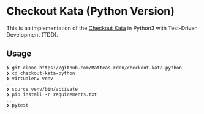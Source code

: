 # Checkout Kata (Python Version)
This is an implementation of the [Checkout Kata](http://codekata.com/kata/kata09-back-to-the-checkout/) in Python3 with Test-Driven Development (TDD).

## Usage
```
❯ git clone https://github.com/Matteas-Eden/checkout-kata-python
❯ cd checkout-kata-python
❯ virtualenv venv
...
❯ source venv/bin/activate
❯ pip install -r requirements.txt
...
❯ pytest
```